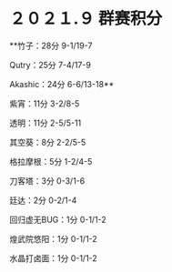 # ２０２１.９ 群赛积分  #

**竹子：28分	9-1/19-7

Qutry：25分	7-4/17-9

Akashic：24分	6-6/13-18**

紫宵：11分	3-2/8-5

透明：11分	2-5/5-11

其空葵：8分	2-2/5-5

格拉摩根：5分	1-2/4-5

刀客塔：3分	0-3/1-6

廷达：2分		0-2/1-4

回归虚无BUG：1分	0-1/1-2

煌武院悠阳：1分	0-1/1-2

水晶打卤面：1分	0-1/1-2

